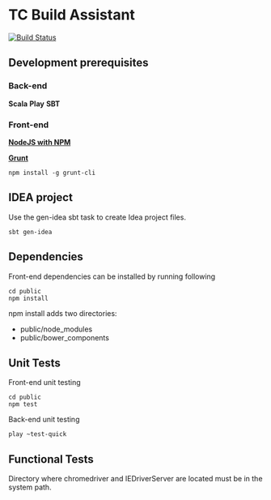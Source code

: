 TC Build Assistant
=====================================

[![Build Status](https://travis-ci.org/TechnologyConversations/TechnologyConversationsBdd.png?branch=master)](https://travis-ci.org/TechnologyConversations/TechnologyConversationsBdd)


Development prerequisites
-------------------------

### Back-end

**Scala**
**Play**
**SBT**

### Front-end

**[NodeJS with NPM](http://nodejs.org/)**

**[Grunt](http://gruntjs.com/)**

```shell
npm install -g grunt-cli
```


IDEA project
----------------------------

Use the gen-idea sbt task to create Idea project files.

```shell
sbt gen-idea
```

Dependencies
------------

Front-end dependencies can be installed by running following

```shell
cd public
npm install
```

npm install adds two directories:

* public/node_modules
* public/bower_components


Unit Tests
----------

Front-end unit  testing

```shell
cd public
npm test
```

Back-end unit testing

```shell
play ~test-quick
```


Functional Tests
----------------

Directory where chromedriver and IEDriverServer are located must be in the system path.
